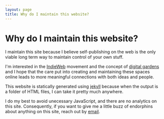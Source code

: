 ```yaml
---
layout: page
title: Why do I maintain this website?
---
```


# Why do I maintain this website?

I maintain this site because I believe self-publishing on the web is the only viable long term way to maintain control of your own stuff.

I'm interested in the [IndieWeb](https://indieweb.org/) movement and the concept of [digital gardens](https://joelhooks.com/digital-garden) and I hope that the care put into creating and maintaining these spaces online leads to more meaningful connections with both ideas and people.

This website is statically generated using [jekyll](https://jekyllrb.com/) because when the output is a folder of HTML files, I can take it pretty much anywhere.

I do my best to avoid unecessary JavaScript, and there are no analytics on this site. Consequently, if you want to give me a little buzz of endorphins about anything on this site, reach out by <a href="mailto:jsrn@hey.com?subject=Let's be friends">email</a>.